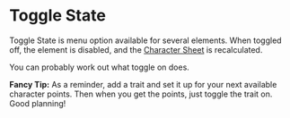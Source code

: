 # Toggle State
Toggle State is menu option available for several elements. When toggled off, the element is disabled, and the [Character Sheet](./Character%20Sheet.md "Character Sheet") is recalculated.

You can probably work out what toggle on does.

**Fancy Tip:** As a reminder, add a trait and set it up for your next available character points. Then when you get the points, just toggle the trait on. Good planning!
